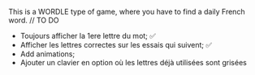 This is a WORDLE type of game, where you have to find a daily French word.
// TO DO
- Toujours afficher la 1ere lettre du mot; ✅
- Afficher les lettres correctes sur les essais qui suivent; ✅
- Add animations;
- Ajouter un clavier en option où les lettres déjà utilisées sont grisées
